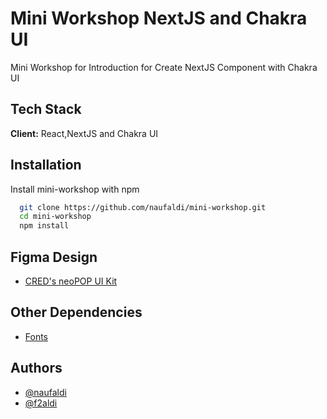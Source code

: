 # Mini Workshop NextJS and Chakra UI

Mini Workshop for Introduction for Create NextJS Component with Chakra UI

## Tech Stack

**Client:** React,NextJS and Chakra UI

## Installation

Install mini-workshop with npm

```bash
  git clone https://github.com/naufaldi/mini-workshop.git
  cd mini-workshop
  npm install
```

## Figma Design

- [CRED's neoPOP UI Kit](https://www.figma.com/community/file/1118043778634755120)

## Other Dependencies

- [Fonts](https://fontsource.org/)

## Authors

- [@naufaldi](https://www.github.com/naufaldi)
- [@f2aldi](https://www.twitter.com/f2aldi)
